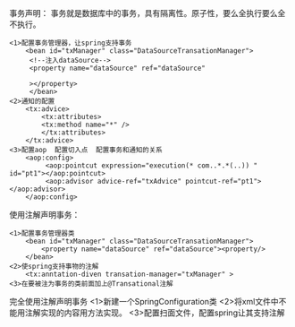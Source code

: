 事务声明：
       事务就是数据库中的事务，具有隔离性。原子性，要么全执行要么全不执行。
       
    <1>配置事务管理器，让spring支持事务
        <bean id="txManager" class="DataSourceTransationManager">
         <!--注入dataSource-->
         <property name="dataSource" ref="dataSource"
            
         ></property>
         </bean>
    <2>通知的配置
        <tx:advice>
            <tx:attributes>
            <tx:method name="*" />
            </tx:attributes>
        </tx:advice>
    <3>配置aop  配置切入点  配置事务和通知的关系
        <aop:config>
             <aop:pointcut expression="execution(* com..*.*(..)) " id="pt1"></aop:pointcut>
             <aop:advisor advice-ref="txAdvice" pointcut-ref="pt1"></aop:advisor>
        </aop:config>
        
        
使用注解声明事务：

    <1>配置事务管理器类
        <bean id="txManager" class="DataSourceTransationManager">
            <property name="dataSource" ref="dataSource"><property/>
        </bean>
    <2>使spring支持事物的注解
        <tx:anntation-diven transation-manager="txManager" >
    <3>在要被注为事务的类前面加上@Transational注解
    
 完全使用注解声明事务
 <1>新建一个SpringConfiguration类
 <2>将xml文件中不能用注解实现的内容用方法实现。
 <3>配置扫面文件，配置spring让其支持注解